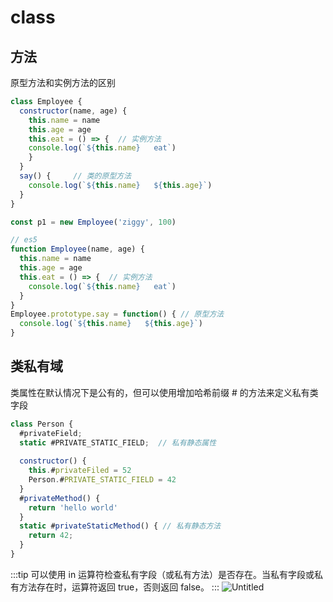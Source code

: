 # class

## 方法
原型方法和实例方法的区别

```js
class Employee {
  constructor(name, age) {
    this.name = name
    this.age = age
    this.eat = () => {  // 实例方法
    console.log(`${this.name}   eat`)
    }
  }
  say() {     // 类的原型方法
    console.log(`${this.name}   ${this.age}`)
  }
}

const p1 = new Employee('ziggy', 100)

// es5
function Employee(name, age) {
  this.name = name
  this.age = age
  this.eat = () => {  // 实例方法
    console.log(`${this.name}   eat`)
  }
}
Employee.prototype.say = function() { // 原型方法
  console.log(`${this.name}   ${this.age}`)
}
```

## 类私有域

类属性在默认情况下是公有的，但可以使用增加哈希前缀 # 的方法来定义私有类字段
```js
class Person {
  #privateField;
  static #PRIVATE_STATIC_FIELD;  // 私有静态属性
  
  constructor() {
    this.#privateFiled = 52
    Person.#PRIVATE_STATIC_FIELD = 42
  }
  #privateMethod() {
    return 'hello world'
  }
  static #privateStaticMethod() { // 私有静态方法
    return 42;
  }
}
```
:::tip
可以使用 in 运算符检查私有字段（或私有方法）是否存在。当私有字段或私有方法存在时，运算符返回 true，否则返回 false。
:::
![Untitled](/img/class_private.png)